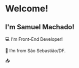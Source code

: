 # Welcome!

## I'm Samuel Machado!

:computer: I'm Front-End Developer!

:house_with_garden: I’m from São Sebastião/DF.

:outbox_tray:
